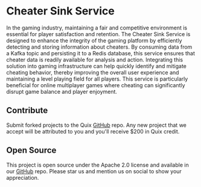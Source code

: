 # Cheater Sink Service

In the gaming industry, maintaining a fair and competitive environment is essential for player satisfaction and retention. The Cheater Sink Service is designed to enhance the integrity of the gaming platform by efficiently detecting and storing information about cheaters. By consuming data from a Kafka topic and persisting it to a Redis database, this service ensures that cheater data is readily available for analysis and action. Integrating this solution into gaming infrastructure can help quickly identify and mitigate cheating behavior, thereby improving the overall user experience and maintaining a level playing field for all players. This service is particularly beneficial for online multiplayer games where cheating can significantly disrupt game balance and player enjoyment.


## Contribute

Submit forked projects to the Quix [GitHub](https://github.com/quixio/quix-samples) repo. Any new project that we accept will be attributed to you and you'll receive $200 in Quix credit.

## Open Source

This project is open source under the Apache 2.0 license and available in our [GitHub](https://github.com/quixio/quix-samples) repo. Please star us and mention us on social to show your appreciation.